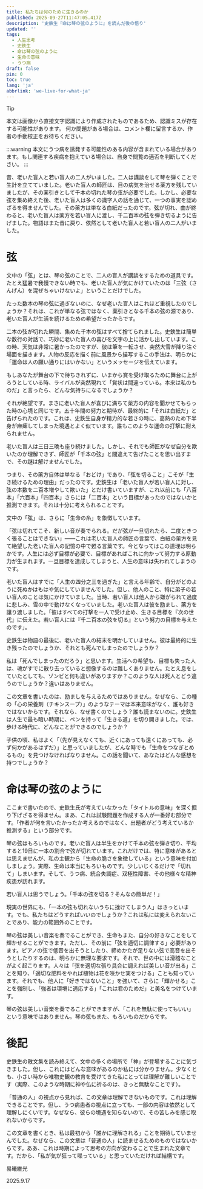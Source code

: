 ```yaml
---
title: 私たちは何のために生きるのか
published: 2025-09-27T11:47:05.417Z
description: '史鉄生『命は琴の弦のように』を読んだ後の悟り'
updated: ''
tags:
  - 人生思考
  - 史鉄生
  - 命は琴の弦のように
  - 生命の意味
  - うつ病
draft: false
pin: 0
toc: true
lang: 'ja'
abbrlink: 'we-live-for-what-ja'
---
```

> [!TIP]
> 本文は画像から直接文字認識により作成されたものであるため、認識ミスが存在する可能性があります。
> 何か問題がある場合は、コメント欄に留言するか、作者の手動校正をお待ちください。

:::warning
本文にうつ病を誘発する可能性のある内容が含まれている場合があります。もし関連する疾病を抱えている場合は、自身で閲覧の適否を判断してください。
:::

昔、老いた盲人と若い盲人の二人がいました。二人は講談をして琴を弾くことで生計を立てていました。老いた盲人の師匠は、目の病気を治せる薬方を残していましたが、その薬引きとして千本の切れた琴の弦が必要でした。しかし、必要な弦を集め終えた後、老いた盲人は多くの識字人の話を通じて、一つの事実を認めざるを得ませんでした。その薬方は単なる白紙だったのです。弦が切れ、曲が終わると、老いた盲人は薬方を若い盲人に渡し、千二百本の弦を弾き切るように告げました。物語はまた昔に戻り、依然として老いた盲人と若い盲人の二人がいました。

# 弦

文中の「弦」とは、琴の弦のことで、二人の盲人が講談をするための道具です。たとえ猛暑で我慢できない時でも、老いた盲人が気にかけていたのは「三弦（さんげん）を混ぜちゃいけないよ」ということだけでした。

たった数本の琴の弦に過ぎないのに、なぜ老いた盲人はこれほど重視したのでしょうか？それは、これが単なる弦ではなく、薬引きとなる千本の弦の源であり、老いた盲人が生活を続けるための希望だったからです。

二本の弦が切れた瞬間、集めた千本の弦はすべて捨てられました。史鉄生は簡単な数行の対話で、巧妙に老いた盲人の喜びを文字の上に活かし出しています。この時、天気は非常に暑かったのですが、彼は筆を一転させ、突然大雪が降り注ぐ場面を描きます。人物の反応を描く前に風景から描写するこの手法は、明らかに「運命は人の願い通りにはいかない」というメッセージを伝えています。

もしあなたが舞台の下で待ちきれずに、いまから賞を受け取るために舞台に上がろうとしている時、ライバルが突然現れて「賞状は間違っている。本来は私のものだ」と言ったら、どんな気持ちになるでしょうか？

それが絶望です。まさに老いた盲人が喜びに満ちて薬方の内容を聞かせてもらった時の心境と同じです。五十年間の努力と期待が、最終的に「それは白紙だ」と告げられたのです。これは、史鉄生自身が精力的な若さの時に、高熱のため下半身が麻痺してしまった境遇とよく似ています。誰もこのような運命の打撃に耐えられません。

老いた盲人は三日三晩も座り続けました。しかし、それでも師匠がなぜ自分を欺いたのか理解できず、師匠が「千本の弦」と間違えて告げたことを思い出すまで、その謎は解けませんでした。

つまり、その薬方自体は単なる「おどけ」であり、「弦を切ること」こそが「生き続けるための理由」だったのです。史鉄生は「老いた盲人が若い盲人に対し、弦の本数を二百本増やして欺いた」とだけ書いていますが、これ以前にも「八百本」「六百本」「四百本」さらには「二百本」という目標があったのではないかと推測できます。それは十分に考えられることです。

文中の「弦」は、さらに「生命の糸」を象徴しています。

「弦は切れてこそ、新しい音が奏でられる。だが弦が一旦切れたら、二度ときつく張ることはできない」——これは老いた盲人の師匠の言葉で、白紙の薬方を見て絶望した老いた盲人の記憶の中で甦る言葉です。今となってはこの道理は明らかです。人生には必ず目標が必要で、目標があればこれに向かって努力する原動力が生まれます。一旦目標を達成してしまうと、人生の意味は失われてしまうのです。

老いた盲人はすでに「人生の四分之三を過ぎた」と言える年齢で、自分がどのように死ぬかはもはや気にしていませんでした。但し、他人のこと、特に弟子の若い盲人のことは気にかけていました。当時、若い盲人は他人から嫌がられて過度に悲しみ、雪の中で動けなくなっていました。老いた盲人は彼を励まし、薬方を譲り渡しました。「彼はすべての打撃を一人で受け止め、生きる目標を『次の世代』に伝えた。若い盲人には『千二百本の弦を切る』という努力の目標を与えたのです」。

史鉄生は物語の最後に、老いた盲人の結末を明かしていません。彼は最終的に生き残ったのでしょうか、それとも死んでしまったのでしょうか？

私は「死んでしまったのだろう」と思います。生活への希望も、目標も失った人は、魂がすでに散り去っていると想像するのは難しくありません。たとえ息をしていたとしても、ゾンビと何も違いがありますか？このような人は死人とどう違うのでしょうか？違いはありません。

この文章を書いたのは、励ましを与えるためではありません。なぜなら、この種の「心の栄養剤（チキンスープ）」のようなテーマは本来意味がなく、誰も好きではないからです。それなら、なぜ書くのでしょう？誰も読まないのに。史鉄生は人生で最も暗い時期に、ペンを持って「生きる道」を切り開きました。では、歩ける時代に、どんなことができるのでしょうか？

子供の頃、私はよく「（先が見えなくても、近くにあっても遠くにあっても、必ず何かがあるはずだ）」と思っていましたが、どんな時でも「生命をつなぎとめるもの」を見つけなければなりません。この話を聞いて、あなたはどんな感想を持つでしょうか？

# 命は琴の弦のように

ここまで書いたので、史鉄生氏が考えていなかった「タイトルの意味」を深く掘り下げざるを得ません。まあ、これは試験問題を作成する人が一番好む部分です。「作者が何を言いたかったか考えるのではなく、出題者がどう考えているか推測する」という部分です。

琴の弦はもろいものです。老いた盲人は半生をかけて千本の弦を弾き切り、平均すると19日に一本の割合で弦が切れています。これだけでは、特に意味があるとは思えませんが、私の主観から「生命の脆さを象徴している」という意味を付加しましょう。実際、生命は本当にもろいものです。少しいじくるだけで「切れて」しまいます。そして、うつ病、統合失調症、双極性障害、その他様々な精神疾患が訪れます。

若い盲人は思うでしょう。「千本の弦を切る？そんなの簡単だ！」

現実の世界にも、「一本の弦も切れないうちに挫けてしまう人」はきっといます。でも、私たちはどうすればいいのでしょうか？これは私には変えられないことであり、能力の範囲外のことです。

琴の弦は美しい音楽を奏でることができ、生命もまた、自分の好きなことをして輝かせることができます。ただし、その前に「弦を適切に調律する」必要があります。ピアノの弦で低音を出そうとしたり、締めかたが足りない弦で高音を出そうとしたりするのは、明らかに無理な要求です。それで、世の中には滑稽なことがよく起こります。人々は「弦を適切な張り具合に調えれば美しい音が出る」ことを知り、「適切な肥料をやれば植物は花を咲かせ実をつける」ことも知っています。それでも、他人に「好きではないこと」を強いて、さらに「輝かせる」ことを強制し、「強者は環境に適応する」「これは君のためだ」と美名をつけています。

琴の弦は美しい音楽を奏でることができますが、「これを無駄に使ってもいい」という意味ではありません。琴の弦もまた、もろいものだからです。

# 後記

史鉄生の散文集を読み終えて、文中の多くの場所で「神」が登場することに気づきました。但し、これにはどんな意味があるのか私には分かりません。少なくとも、小さい時から唯物史観の教育を受けてきた私にとっては理解が難しいことです（実際、このような時期に神や仏に祈るのは、きっと無駄なことです）。

「普通の人」の視点から見れば、この文章は理解できないものです。これは理解できることです。但し、うつ病患者の視点に立っても、一部の内容は依然として理解しにくいです。なぜなら、彼らの境遇を知らないので、その苦しみを感じ取れないからです。

この文章を書くとき、私は最初から「誰かに理解される」ことを期待していませんでした。なぜなら、この文章は「普通の人」に読ませるためのものではないからです。ああ、これは時期によって思考の方向が変わることで生まれた文章です。だから、「私が気が狂って喋っている」と思っていただければ結構です。

易曦維光

2025.9.17
